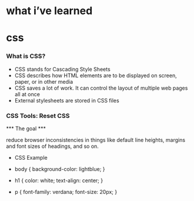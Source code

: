 # what i’ve learned
# css
### What is CSS?
* CSS stands for Cascading Style Sheets
 * CSS describes how HTML elements are to be displayed on  screen, paper, or in other media
 * CSS saves a lot of work. It can control the layout of multiple web pages all at once
  * External stylesheets are stored in CSS files

### CSS Tools: Reset CSS
*** The goal  ***

reduce browser inconsistencies in things like default line heights, margins and font sizes of headings, and so on.
 
 * CSS Example 


- body {
  background-color: lightblue;
}

- h1 {
  color: white;
  text-align: center;
}

- p {
  font-family: verdana;
  font-size: 20px;
}


